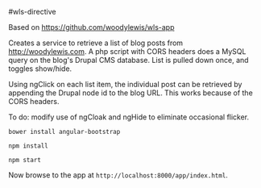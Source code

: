 #wls-directive

Based on https://github.com/woodylewis/wls-app

Creates a service to retrieve a list of blog posts from http://woodylewis.com. A php script with CORS headers does a MySQL query on the blog's Drupal CMS database. List is pulled down once, and toggles show/hide.

Using ngClick on each list item, the individual post can be retrieved by appending the Drupal node id to the blog URL. This works because of the CORS headers.

To do: modify use of ngCloak and ngHide to eliminate occasional flicker.

```
bower install angular-bootstrap
```
```
npm install
```
```
npm start
```

Now browse to the app at `http://localhost:8000/app/index.html`.